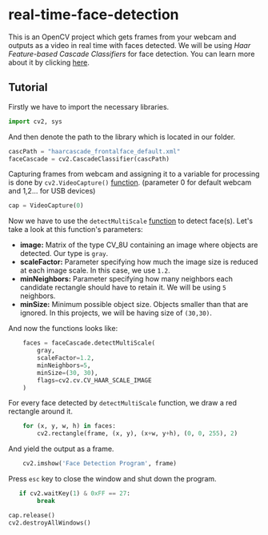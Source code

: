 # real-time-face-detection

This is an OpenCV project which gets frames from your webcam and outputs as a video in real time with faces detected. We will be using *Haar Feature-based Cascade Classifiers* for face detection. You can learn more about it by clicking [here](https://docs.opencv.org/3.4/d7/d8b/tutorial_py_face_detection.html).

## Tutorial

Firstly we have to import the necessary libraries.

```python
import cv2, sys
```

And then denote the path to the library which is located in our folder.

```python
cascPath = "haarcascade_frontalface_default.xml"
faceCascade = cv2.CascadeClassifier(cascPath)
```

Capturing frames from webcam and assigning it to a variable for processing is done by `cv2.VideoCapture()` [function](https://docs.opencv.org/2.4/modules/highgui/doc/reading_and_writing_images_and_video.html?highlight=get#VideoCapture). (parameter 0 for default webcam and 1,2... for USB devices)

```python
cap = VideoCapture(0)
```

Now we have to use the `detectMultiScale` [function](https://docs.opencv.org/2.4/modules/objdetect/doc/cascade_classification.html#cascadeclassifier-detectmultiscale) to detect face(s).
Let's take a look at this function's parameters:
* **image:** Matrix of the type CV_8U containing an image where objects are detected. Our type is `gray`.
* **scaleFactor:** Parameter specifying how much the image size is reduced at each image scale. In this case, we use `1.2`.
* **minNeighbors:** Parameter specifying how many neighbors each candidate rectangle should have to retain it. We will be using `5` neighbors.
* **minSize:** Minimum possible object size. Objects smaller than that are ignored. In this projects, we will be having size of `(30,30)`.

And now the functions looks like:

```python
    faces = faceCascade.detectMultiScale(
        gray,
        scaleFactor=1.2,
        minNeighbors=5,
        minSize=(30, 30),
        flags=cv2.cv.CV_HAAR_SCALE_IMAGE
    )
```


For every face detected by `detectMultiScale` function, we draw a red rectangle around it.

```python
    for (x, y, w, h) in faces:
        cv2.rectangle(frame, (x, y), (x+w, y+h), (0, 0, 255), 2)
```

And yield the output as a frame.

```python
    cv2.imshow('Face Detection Program', frame)
```

Press `esc` key to close the window and shut down the program.

```python
   if cv2.waitKey(1) & 0xFF == 27:
        break

cap.release()
cv2.destroyAllWindows()
```


